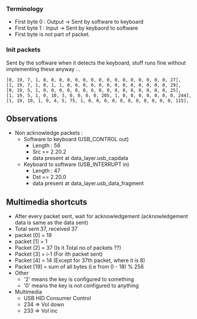 ### Terminology 
- First byte 0 : Output -> Sent by software to keyboard
- First byte 1 : Input  -> Sent by keybaord to software
- First byte is not part of packet.

### Init packets
Sent by the software when it detects the keyboard, stuff runs fine without implementing these anyway ... 

```
[0, 19, 7, 1, 0, 0, 0, 0, 0, 0, 0, 0, 0, 0, 0, 0, 0, 0, 0, 0, 27], 
[1, 19, 7, 1, 0, 1, 1, 0, 0, 0, 0, 0, 0, 0, 0, 0, 0, 0, 0, 0, 29], 
[0, 19, 5, 1, 0, 0, 0, 0, 0, 0, 0, 0, 0, 0, 0, 0, 0, 0, 0, 0, 25], 
[1, 19, 5, 1, 0, 10, 3, 0, 0, 0, 0, 205, 1, 0, 0, 0, 0, 0, 0, 0, 244], 
[1, 19, 10, 1, 0, 4, 5, 75, 1, 0, 0, 0, 0, 0, 0, 0, 0, 0, 0, 0, 115],
```

## Observations 
- Non acknowledge packets : 
    - Software to keyboard (USB_CONTROL out)
        - Length : 56
        - Src == 2.20.2
        - data present at data_layer.usb_capdata
    - Keyboard to software (USB_INTERRUPT in)
        - Length : 47
        - Dst == 2.20.0
        - data present at data_layer.usb_data_fragment

    
## Multimedia shortcuts 
- After every packet sent, wait for acknowledgement (acknowledgement data is same as the data sent)
- Total sent 37, received 37
- packet [0] = 19
- packet [1] = 1
- Packet [2] = 37 (Is it Total no.of packets ??)
- Packet [3] = i-1 (For ith packet sent)
- Packet [4] = 14 (Except for 37th packet, where it is 8)
- Packet [19] = sum of all bytes (i.e from 0 - 18) % 256 
- Other
    - '2' means the key is configured to something 
    - '0' means the key is not configured to anything
- Multimedia 
    - USB HID Consumer Control
    - 234 => Vol down
    - 233 => Vol inc
  